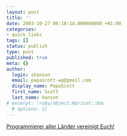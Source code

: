 ```yaml
---
layout: post
title: ''
date: 2003-10-27 06:10:14.000000000 +01:00
categories:
- quick links
tags: []
status: publish
type: post
published: true
meta: {}
author:
  login: shanson
  email: papascott-wp@gmail.com
  display_name: PapaScott
  first_name: Scott
  last_name: Hanson
# excerpt: !ruby/object:Hpricot::Doc
  # options: {}
---
```

<p><a title="Die Zeit on Linux and Open Source" href="http://www.zeit.de/2003/44/Open_Source">Programmierer aller Länder vereinigt Euch!</a></p>
